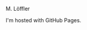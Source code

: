 <!DOCTYPE html>
<html>
	<head>
		<title> Impressum </title>
	</head>
	<body>
		<p> M. Löffler </p>
		<p>I'm hosted with GitHub Pages.</p>
	</body>
</html>